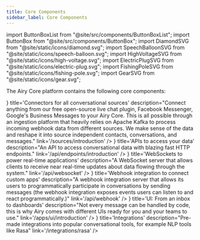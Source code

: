 ```yaml
---
title: Core Components
sidebar_label: Core Components
---
```


import ButtonBoxList from "@site/src/components/ButtonBoxList";
import ButtonBox from "@site/src/components/ButtonBox";
import DiamondSVG from "@site/static/icons/diamond.svg";
import SpeechBalloonSVG from "@site/static/icons/speech-balloon.svg";
import HighVoltageSVG from "@site/static/icons/high-voltage.svg";
import ElectricPlugSVG from "@site/static/icons/electric-plug.svg";
import FishingPoleSVG from "@site/static/icons/fishing-pole.svg";
import GearSVG from "@site/static/icons/gear.svg";

The Airy Core platform contains the following core components:

<ButtonBoxList>
<ButtonBox 
    icon={() => <SpeechBalloonSVG />}
    title='Connectors for all conversational sources' 
    description="Connect anything from our free open-source live chat plugin, Facebook Messenger, Google's Business Messages to your Airy Core. This is all possible through an ingestion platform that heavily relies on Apache Kafka to process incoming webhook data from different sources. We make sense of the data and reshape it into source independent contacts, conversations, and messages."
    link='/sources/introduction'
/>
<ButtonBox 
    icon={() => <HighVoltageSVG />}
    title='APIs to access your data' 
    description="An API to access conversational data with blazing fast HTTP endpoints."
    link='/api/endpoints/introduction'
/>
<ButtonBox 
    icon={() => <ElectricPlugSVG />}
    title='WebSockets to power real-time applications' 
    description="A WebSocket server that allows clients to receive near real-time updates about data flowing through the system."
    link='/api/websocket'
/>
<ButtonBox 
    icon={() => <FishingPoleSVG />}
    title='Webhook integration to connect custom apps' 
    description="A webhook integration server that allows its users to programmatically participate in conversations by sending messages (the webhook integration exposes events users can listen to and react programmatically.)"
    link='/api/webhook'
/>
<ButtonBox 
    icon={() => <DiamondSVG />}
    title='UI: From an inbox to dashboards' 
    description="Not every message can be handled by code, this is why Airy comes with different UIs ready for you and your teams to use."
    link='/apps/ui/introduction'
/>
<ButtonBox 
    icon={() => <GearSVG />}
    title='Integrations' 
    description="Pre-made integrations into popular conversational tools, for example NLP tools like Rasa"
    link='/integrations/rasa'
/>
</ButtonBoxList>
